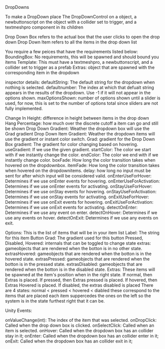 DropDowns

To make a DropDown place The DropDownControl on a object, a newbuttonscript on the object with a collider set to trigger, and a textmeshpro component in its children

Drop Down Box refers to the actual box that the user clicks to open the drop down Drop Down Item refers to all the items in the drop down list

You require a few peices that have the requirements listed below: BoundingBox: No requirements, this will be spawned and should bound you items Template: This must have a textmeshpro, a newbuttonscript, and a collider set to trigger as a prefab Extras: object that are spawned with the corresponding item in the dropdown

inspector details: defaultString: The default string for the dropdown when nothing is selected. defaultnumber: The index at which that defualt string appears in the results of the dropdown. Use -1 if it will not appear in the options shown. maxOptionsShown: number of options shown until a slider is used, for now, this is set to the number of options total since sliders are not fully implemented.

Change In Height: difference in height between items in the drop down Hang Percentage: how much over the discrete cutoff a item can go and still be shown Drop Down Gradient: Weather the dropdown box will use the Grad gradient Drop Down Item Gradient: Weather the dropdown items will use the gradient or instant color switch. Grad: gradient for the Drop Down Box gradient: The gradient for color changing based on hovering. useGradient: If we use the given gradient. startColor: The color we start with if we instantly change the color. endColor: The color we end with if we instantly change color. boxFade: How long the color transition takes when hovered on the dropdownbox. itemFade: How long the color transition takes when hovered on the dropdownitems. delay: how long no input must be sent for after which input will be considered valid. onEnterUseForHover: Determines if we use onEnter events for hovering. onEnterUseForActivation: Determines if we use onEnter events for activating. onStayUseForHover: Determines if we use onStay events for hovering. onStayUseForActivation: Determines if we use onStay events for activating. onExitUseForHover: Determines if we use onExit events for hovering. onExitUseForActivation: Determines if we use onExit events for activating. detectOnEnter: Determines if we use any event on enter. detectOnHover: Determines if we use any events on hover. detectOnExit: Determines if we use any events on exit.

Options: This is the list of items that will be in your item list Label: The string for this item Button Grad: The gradient used for this button Pressed, Disabled, Hovered: internals that can be toggled to change state extras: gameobjects that are rendered when the botton is in no other state. extrasHovered: gameobjects that are rendered when the botton is in the hovered state. extrasPressed: gameobjects that are rendered when the botton is in the pressed state. extrasDisabled: gameobjects that are rendered when the botton is in the disabled state. Extras: These items will be spawned at the item's position when in the right state. If normal, then Extras is placed. If pressed, then Extras pressed is placed. If hovered, then Extras Hovered is placed. If disabled, the extras disabled is placed There are 4 states: normal < pressed < hovered < diabled these correspond to the items that are placed each item suppercedes the ones on the left so the system is in the state furthest right that it can be.

Unity Events:

onValueChange(int): The index of the item that was selected. onDropClick: Called when the drop down box is clicked. onSelectClick: Called when an item is selected. onHover: Called when the dropdown box has an collider stay in it; onEnter: Called when the dropdown box has an collider enter in it; onExit: Called when the dropdown box has an collider exit in it;
